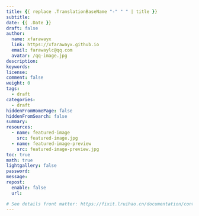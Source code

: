```yaml
---
title: {{ replace .TranslationBaseName "-" " " | title }}
subtitle:
date: {{ .Date }}
draft: false
author:
  name: xfarawayx
  link: https://xfarawayx.github.io
  email: farawaylc@qq.com
  avatar: /qq-image.jpg
description:
keywords:
license:
comment: false
weight: 0
tags:
  - draft
categories:
  - draft
hiddenFromHomePage: false
hiddenFromSearch: false
summary:
resources:
  - name: featured-image
    src: featured-image.jpg
  - name: featured-image-preview
    src: featured-image-preview.jpg
toc: true
math: true
lightgallery: false
password:
message:
repost:
  enable: false
  url:

# See details front matter: https://fixit.lruihao.cn/documentation/content-management/introduction/#front-matter
---
```


<!--more-->
